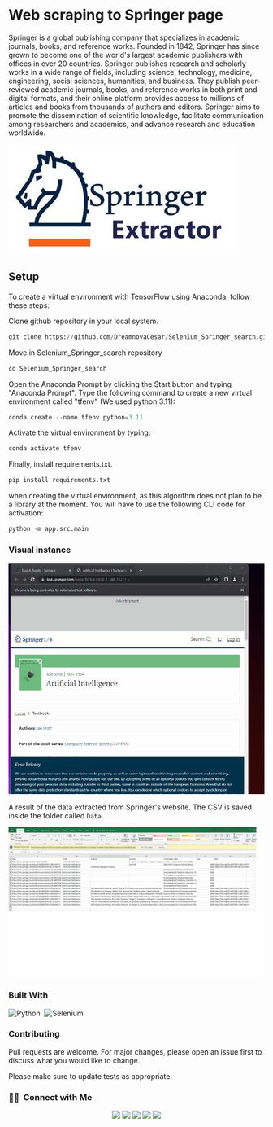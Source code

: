 
# Web scraping to Springer page

Springer is a global publishing company that specializes in academic journals, books, and reference works. Founded in 1842, Springer has since grown to become one of the world's largest academic publishers with offices in over 20 countries. Springer publishes research and scholarly works in a wide range of fields, including science, technology, medicine, engineering, social sciences, humanities, and business. They publish peer-reviewed academic journals, books, and reference works in both print and digital formats, and their online platform provides access to millions of articles and books from thousands of authors and editors. Springer aims to promote the dissemination of scientific knowledge, facilitate communication among researchers and academics, and advance research and education worldwide.

![alt text](Springer_Extractor.png)

## Setup

To create a virtual environment with TensorFlow using Anaconda, follow these steps:

Clone github repository in your local system.

```python
git clone https://github.com/DreamnovaCesar/Selenium_Springer_search.git
```

Move in Selenium_Springer_search repository

```python
cd Selenium_Springer_search
```
Open the Anaconda Prompt by clicking the Start button and typing "Anaconda Prompt".
Type the following command to create a new virtual environment called "tfenv" (We used python 3.11):

```python
conda create --name tfenv python=3.11
```
Activate the virtual environment by typing:

```python
conda activate tfenv
```
Finally, install requirements.txt.

```python
pip install requirements.txt
```

when creating the virtual environment, as this algorithm does not plan to be a library at the moment. You will have to use the following CLI code for activation:

```python
python -m app.src.main
```

### Visual instance

![Alt Text](Springer.gif)

A result of the data extracted from Springer's website. The CSV is saved inside the folder called `Data`.

![Alt Text](CSV.png)
### Built With

![Python](https://img.shields.io/badge/Python-3776AB?style=for-the-badge&logo=python&logoColor=white)&nbsp;
![Selenium](https://img.shields.io/badge/-selenium-%43B02A?style=for-the-badge&logo=selenium&logoColor=white)&nbsp;


### Contributing

Pull requests are welcome. For major changes, please open an issue first
to discuss what you would like to change.

Please make sure to update tests as appropriate.

### 🤝🏻 &nbsp;Connect with Me

<p align="center">
<a href="https://www.linkedin.com/in/cesar-eduardo-mu%C3%B1oz-chavez-a00674186/"><img src="https://img.shields.io/badge/LinkedIn-0077B5?style=for-the-badge&logo=linkedin&logoColor=white"/></a>
<a href="https://twitter.com/CesarEd43166481"><img src="https://img.shields.io/badge/Twitter-1DA1F2?style=for-the-badge&logo=twitter&logoColor=white"/></a>
<a href="https://www.facebook.com/cesareduardo.munozchavez/"><img src="https://img.shields.io/badge/Facebook-1877F2?style=for-the-badge&logo=facebook&logoColor=white"/></a>
<a href="mailto:cesareduardomucha@hotmail.com"><img src="https://img.shields.io/badge/Microsoft_Outlook-0078D4?style=for-the-badge&logo=microsoft-outlook&logoColor=white"/></a>
<a href="mailto:cesareduardomucha@gmail.com"><img src="https://img.shields.io/badge/Gmail-D14836?style=for-the-badge&logo=gmail&logoColor=white"/></a>
</p>
